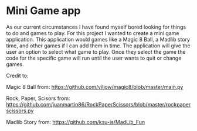 # Mini Game app

As our current circumstances I have found myself bored looking for things to do and games to play. For this project I wanted to create a mini game application. This application would games like a Magic 8 Ball, a Madlib story time,  and other games if I can add them in time. The application will give the user an option to select what game to play. Once they select the game the code for the specific game will run until the user wants to quit or change games. 

Credit to: 

Magic 8 Ball from: https://github.com/viljow/magic8/blob/master/main.py 

Rock, Paper, Scisors from: https://github.com/juanmartin86/RockPaperScissors/blob/master/rockpaperscissors.py 

Madlib Story from: https://github.com/ksu-is/MadLib_Fun
